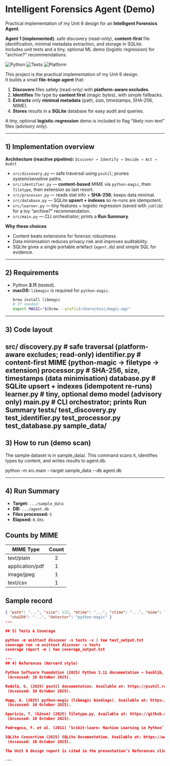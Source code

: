 # Intelligent Forensics Agent (Demo)

Practical implementation of my Unit 6 design for an **Intelligent Forensics Agent**.

**Agent 1 (implemented)**: safe discovery (read-only), **content-first** file identification, minimal metadata extraction, and storage in SQLite.  
Includes unit tests and a tiny, optional ML demo (logistic regression) for “archive?” recommendations.

![Python](https://img.shields.io/badge/python-3.11-blue)
![Tests](https://img.shields.io/badge/tests-unittest-green)
![Platform](https://img.shields.io/badge/platform-macOS%20%7C%20Windows-lightgrey)

This project is the practical implementation of my Unit 6 design.  
It builds a small **file-triage agent** that:

1. **Discovers** files safely (read-only) with **platform-aware excludes**.  
2. **Identifies** file type by **content first** (magic bytes), with simple fallbacks.  
3. **Extracts** only **minimal metadata** (path, size, timestamps, SHA-256, MIME).  
4. **Stores** results in a **SQLite** database for easy audit and queries.

A tiny, optional **logistic-regression** demo is included to flag “likely non-text” files (advisory only).

---

## 1) Implementation overview

**Architecture (reactive pipeline):** `Discover → Identify → Decide → Act → Audit`

- `src/discovery.py` — safe traversal using `psutil`; prunes system/sensitive paths.
- `src/identifier.py` — **content-based** MIME via `python-magic`, then `filetype`, then extension as last resort.
- `src/processor.py` — reads stat info + **SHA-256**; keeps data minimal.
- `src/database.py` — SQLite **upsert + indexes** so re-runs are idempotent.
- `src/learner.py` — tiny features + logistic regression (saved with `joblib`) for a toy “archive?” recommendation.
- `src/main.py` — CLI orchestrator; prints a **Run Summary**.

**Why these choices**
- Content beats extensions for forensic robustness.
- Data minimisation reduces privacy risk and improves auditability.
- SQLite gives a single portable artefact (`agent.db`) and simple SQL for evidence.

---

## 2) Requirements

- Python **3.11** (tested).
- **macOS:** `libmagic` is required for `python-magic`.
  ```bash
  brew install libmagic
  # If needed:
  export MAGIC="$(brew --prefix)/share/misc/magic.mgc"

---
## 3) Code layout

src/
discovery.py # safe traversal (platform-aware excludes; read-only)
identifier.py # content-first MIME (python-magic → filetype → extension)
processor.py # SHA-256, size, timestamps (data minimisation)
database.py # SQLite upsert + indexes (idempotent re-runs)
learner.py # tiny, optional demo model (advisory only)
main.py # CLI orchestrator; prints Run Summary
tests/
test_discovery.py test_identifier.py test_processor.py test_database.py
sample_data/
---
## 3) How to run (demo scan)

The sample dataset is in sample_data/. This command scans it, identifies types by content, and writes results to agent.db.

python -m src.main --target sample_data --db agent.db

---
## 4) Run Summary

- **Target:** `.../sample_data`
- **DB:** `.../agent.db`
- **Files processed:** `5`
- **Elapsed:** `0.0Xs`

## Counts by MIME
| MIME Type           | Count |
|---------------------|:-----:|
| text/plain          |   2   |
| application/pdf     |   1   |
| image/jpeg          |   1   |
| text/csv            |   1   |

## Sample record
```json
{ "path": "...", "size": 123, "mtime": "...", "ctime": "...", "mime": "text/plain",
  "sha256": "...", "detector": "python-magic" }
---

## 5) Tests & Coverage 

python -m unittest discover -s tests -v | tee test_output.txt
coverage run -m unittest discover -s tests
coverage report -m | tee coverage_output.txt

---
## 4) References (Harvard style)

Python Software Foundation (2025) Python 3.11 documentation — hashlib, sqlite3, mimetypes, unittest. Available at: https://docs.python.org/3.11/
 (Accessed: 10 October 2025).

Rodolà, G. (2025) psutil documentation. Available at: https://psutil.readthedocs.io/
 (Accessed: 10 October 2025).

Hupp, A. (2025) python-magic (libmagic bindings). Available at: https://github.com/ahupp/python-magic
 (Accessed: 10 October 2025).

Aparicio, T. (h2non) (2025) filetype.py. Available at: https://github.com/h2non/filetype.py
 (Accessed: 10 October 2025).

Pedregosa, F. et al. (2011) ‘Scikit-learn: Machine Learning in Python’, Journal of Machine Learning Research, 12, pp. 2825–2830.

SQLite Consortium (2025) SQLite Documentation. Available at: https://www.sqlite.org/docs.html
 (Accessed: 10 October 2025).

The Unit 6 design report is cited in the presentation’s References slide.

---
